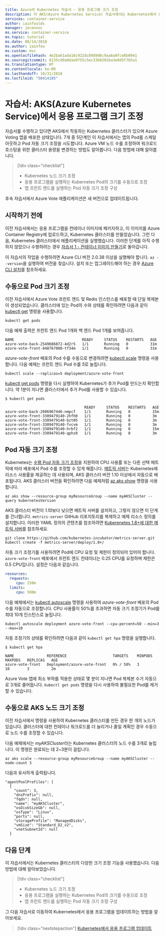 ```yaml
---
title: Azure의 Kubernetes 자습서 - 응용 프로그램 크기 조정
description: 이 AKS(Azure Kubernetes Service) 자습서에서는 Kubernetes에서 노드 및 Pod 크기를 조정하고 수평 방향 Pod 자동 크기 조정을 구현하는 방법을 알아봅니다.
services: container-service
author: iainfoulds
manager: jeconnoc
ms.service: container-service
ms.topic: tutorial
ms.date: 08/14/2018
ms.author: iainfou
ms.custom: mvc
ms.openlocfilehash: 4e2ba61ada16c922dc89d9d6c9aa6a0fce8b0941
ms.sourcegitcommit: 6135cd9a0dae9755c5ec33b8201ba3e0d5f7b5a1
ms.translationtype: HT
ms.contentlocale: ko-KR
ms.lasthandoff: 10/31/2018
ms.locfileid: "50414185"
---
```

# <a name="tutorial-scale-applications-in-azure-kubernetes-service-aks"></a>자습서: AKS(Azure Kubernetes Service)에서 응용 프로그램 크기 조정

자습서를 수행하고 있다면 AKS에서 작동하는 Kubernetes 클러스터가 있으며 Azure Voting 앱을 배포한 상태입니다. 7개 중 5단계인 이 자습서에서는 앱의 Pod를 스케일 아웃하고 Pod 자동 크기 조정을 시도합니다. Azure VM 노드 수를 조정하여 워크로드 호스팅을 위한 클러스터 용량을 변경하는 방법도 알아봅니다. 다음 방법에 대해 알아봅니다.

> [!div class="checklist"]
> * Kubernetes 노드 크기 조정
> * 응용 프로그램을 실행하는 Kubernetes Pod의 크기를 수동으로 조정
> * 앱 프런트 엔드를 실행하는 Pod 자동 크기 조정 구성

후속 자습서에서 Azure Vote 애플리케이션은 새 버전으로 업데이트됩니다.

## <a name="before-you-begin"></a>시작하기 전에

이전 자습서에서는 응용 프로그램을 컨테이너 이미지에 패키지하고, 이 이미지를 Azure Container Registry에 업로드하고, Kubernetes 클러스터를 만들었습니다. 그런 다음, Kubernetes 클러스터에서 애플리케이션을 실행했습니다. 이러한 단계를 아직 수행하지 않았으나 수행하려는 경우 [자습서 1 - 컨테이너 이미지 만들기][aks-tutorial-prepare-app]로 돌아갑니다.

이 자습서의 작업을 수행하려면 Azure CLI 버전 2.0.38 이상을 실행해야 합니다. `az --version`을 실행하여 버전을 찾습니다. 설치 또는 업그레이드해야 하는 경우 [Azure CLI 설치][azure-cli-install]를 참조하세요.

## <a name="manually-scale-pods"></a>수동으로 Pod 크기 조정

이전 자습서에서 Azure Vote 프런트 엔드 및 Redis 인스턴스를 배포할 때 단일 복제본이 생성되었습니다. 클러스터에 있는 Pod의 수와 상태를 확인하려면 다음과 같이 [kubectl get][kubectl-get] 명령을 사용합니다.

```console
kubectl get pods
```

다음 예제 출력은 프런트 엔드 Pod 1개와 백 엔드 Pod 1개를 보여줍니다.

```
NAME                               READY     STATUS    RESTARTS   AGE
azure-vote-back-2549686872-4d2r5   1/1       Running   0          31m
azure-vote-front-848767080-tf34m   1/1       Running   0          31m
```

*azure-vote-front* 배포의 Pod 수를 수동으로 변경하려면 [kubectl scale][kubectl-scale] 명령을 사용합니다. 다음 예제는 프런트 엔드 Pod 수를 *5*로 늘립니다.

```console
kubectl scale --replicas=5 deployment/azure-vote-front
```

[kubectl get pods][kubectl-get] 명령을 다시 실행하여 Kubernetes가 추가 Pod를 만드는지 확인합니다. 약 1분이 지나면 클러스터에서 추가 Pod를 사용할 수 있습니다.

```console
$ kubectl get pods

                                    READY     STATUS    RESTARTS   AGE
azure-vote-back-2606967446-nmpcf    1/1       Running   0          15m
azure-vote-front-3309479140-2hfh0   1/1       Running   0          3m
azure-vote-front-3309479140-bzt05   1/1       Running   0          3m
azure-vote-front-3309479140-fvcvm   1/1       Running   0          3m
azure-vote-front-3309479140-hrbf2   1/1       Running   0          15m
azure-vote-front-3309479140-qphz8   1/1       Running   0          3m
```

## <a name="autoscale-pods"></a>Pod 자동 크기 조정

Kubernetes는 [수평 Pod 자동 크기 조정][kubernetes-hpa]을 지원하여 CPU 사용률 또는 다른 선택 메트릭에 따라 배포에서 Pod 수를 조정할 수 있게 해줍니다. [메트릭 서버][metrics-server]는 Kubernetes에 리소스 사용률을 제공하는 데 사용되며, AKS 클러스터 버전 1.10 이상에서 자동으로 배포됩니다. AKS 클러스터 버전을 확인하려면 다음 예제처럼 [az aks show][az-aks-show] 명령을 사용합니다.

```azurecli
az aks show --resource-group myResourceGroup --name myAKSCluster --query kubernetesVersion
```

AKS 클러스터 버전이 *1.10*보다 낮으면 메트릭 서버를 설치하고, 그렇지 않으면 이 단계를 건너뜁니다. `metrics-server` GitHub 리포지토리를 복제하고 예제 리소스 정의를 설치합니다. 이러한 YAML 정의의 콘텐츠를 참조하려면 [Kuberenetes 1.8+에 대한 메트릭 서버][metrics-server-github]를 참조하세요.

```console
git clone https://github.com/kubernetes-incubator/metrics-server.git
kubectl create -f metrics-server/deploy/1.8+/
```

자동 크기 조정기를 사용하려면 Pod에 CPU 요청 및 제한이 정의되어 있어야 합니다. `azure-vote-front` 배포에서 프런트 엔드 컨테이너는 0.25 CPU를 요청하며 제한은 0.5 CPU입니다. 설정은 다음과 같습니다.

```yaml
resources:
  requests:
     cpu: 250m
  limits:
     cpu: 500m
```

다음 예제에서는 [kubectl autoscale][kubectl-autoscale] 명령을 사용하여 *azure-vote-front* 배포의 Pod 수를 자동으로 조정합니다. CPU 사용률이 50%를 초과하면 자동 크기 조정기가 Pod를 최대 10개 인스턴스로 늘립니다.

```console
kubectl autoscale deployment azure-vote-front --cpu-percent=50 --min=3 --max=10
```

자동 조정기의 상태를 확인하려면 다음과 같이 `kubectl get hpa` 명령을 실행합니다.

```
$ kubectl get hpa

NAME               REFERENCE                     TARGETS    MINPODS   MAXPODS   REPLICAS   AGE
azure-vote-front   Deployment/azure-vote-front   0% / 50%   3         10        3          2m
```

Azure Vote 앱에 최소 부하를 적용한 상태로 몇 분이 지나면 Pod 복제본 수가 자동으로 3개로 줄어듭니다. `kubectl get pods` 명령을 다시 사용하여 불필요한 Pod를 제거할 수 있습니다.

## <a name="manually-scale-aks-nodes"></a>수동으로 AKS 노드 크기 조정

이전 자습서에서 명령을 사용하여 Kubernetes 클러스터를 만든 경우 한 개의 노드가 있습니다. 클러스터에 대한 컨테이너 워크로드를 더 늘리거나 줄일 계획인 경우 수동으로 노드 수를 조정할 수 있습니다.

다음 예제에서는 *myAKSCluster*라는 Kubernetes 클러스터의 노드 수를 3개로 늘립니다. 이 명령은 완료되는 데 2~3분이 걸립니다.

```azurecli
az aks scale --resource-group myResourceGroup --name myAKSCluster --node-count 3
```

다음과 유사하게 출력됩니다.

```
"agentPoolProfiles": [
  {
    "count": 3,
    "dnsPrefix": null,
    "fqdn": null,
    "name": "myAKSCluster",
    "osDiskSizeGb": null,
    "osType": "Linux",
    "ports": null,
    "storageProfile": "ManagedDisks",
    "vmSize": "Standard_D2_v2",
    "vnetSubnetId": null
  }
```

## <a name="next-steps"></a>다음 단계

이 자습서에서는 Kubernetes 클러스터의 다양한 크기 조정 기능을 사용했습니다. 다음 방법에 대해 알아보았습니다.

> [!div class="checklist"]
> * Kubernetes 노드 크기 조정
> * 응용 프로그램을 실행하는 Kubernetes Pod의 크기를 수동으로 조정
> * 앱 프런트 엔드를 실행하는 Pod 자동 크기 조정 구성

그 다음 자습서로 이동하여 Kubernetes에서 응용 프로그램을 업데이트하는 방법을 알아보세요.

> [!div class="nextstepaction"]
> [Kubernetes에서 응용 프로그램 업데이트][aks-tutorial-update-app]

<!-- LINKS - external -->
[kubectl-autoscale]: https://kubernetes.io/docs/reference/generated/kubectl/kubectl-commands#autoscale
[kubectl-get]: https://kubernetes.io/docs/reference/generated/kubectl/kubectl-commands#get
[kubectl-scale]: https://kubernetes.io/docs/reference/generated/kubectl/kubectl-commands#scale
[kubernetes-hpa]: https://kubernetes.io/docs/tasks/run-application/horizontal-pod-autoscale/
[metrics-server-github]: https://github.com/kubernetes-incubator/metrics-server/tree/master/deploy/1.8%2B
[metrics-server]: https://kubernetes.io/docs/tasks/debug-application-cluster/core-metrics-pipeline/

<!-- LINKS - internal -->
[aks-tutorial-prepare-app]: ./tutorial-kubernetes-prepare-app.md
[aks-tutorial-update-app]: ./tutorial-kubernetes-app-update.md
[az-aks-scale]: /cli/azure/aks#az-aks-scale
[azure-cli-install]: /cli/azure/install-azure-cli
[az-aks-show]: /cli/azure/aks#az-aks-show
